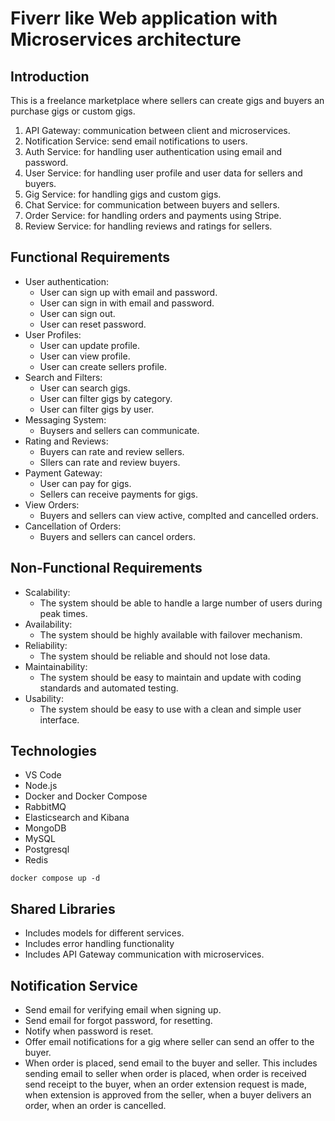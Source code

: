 # Fiverr like Web application with Microservices architecture

## Introduction

This is a freelance marketplace where sellers can create gigs and buyers an purchase gigs or custom gigs.

1. API Gateway: communication between client and microservices.
2. Notification Service: send email notifications to users.
3. Auth Service: for handling user authentication using email and password.
4. User Service: for handling user profile and user data for sellers and buyers.
5. Gig Service: for handling gigs and custom gigs.
6. Chat Service: for communication between buyers and sellers.
7. Order Service: for handling orders and payments using Stripe.
8. Review Service: for handling reviews and ratings for sellers.

## Functional Requirements

- User authentication:
    - User can sign up with email and password.
    - User can sign in with email and password.
    - User can sign out.
    - User can reset password.
- User Profiles:
    - User can update profile.
    - User can view profile.
    - User can create sellers profile.
- Search and Filters:
    - User can search gigs.
    - User can filter gigs by category.
    - User can filter gigs by user.
- Messaging System:
    - Buysers and sellers can communicate.
- Rating and Reviews:
    - Buyers can rate and review sellers.
    - Sllers can rate and review buyers.
- Payment Gateway:
    - User can pay for gigs.
    - Sellers can receive payments for gigs.
- View Orders:
    - Buyers and sellers can view active, complted and cancelled orders.
- Cancellation of Orders:
    - Buyers and sellers can cancel orders.

## Non-Functional Requirements

- Scalability:
    - The system should be able to handle a large number of users during peak times.
- Availability:
    - The system should be highly available with failover mechanism.
- Reliability:
    - The system should be reliable and should not lose data.
- Maintainability:
    - The system should be easy to maintain and update with coding standards and automated testing.
- Usability:
    - The system should be easy to use with a clean and simple user interface.

## Technologies

- VS Code
- Node.js
- Docker and Docker Compose
- RabbitMQ
- Elasticsearch and Kibana
- MongoDB
- MySQL
- Postgresql
- Redis

```shell
docker compose up -d
```
## Shared Libraries

- Includes models for different services.
- Includes error handling functionality
- Includes API Gateway communication with microservices.

## Notification Service

- Send email for verifying email when signing up.
- Send email for forgot password, for resetting.
- Notify when password is reset.
- Offer email notifications for a gig where seller can send an offer to the buyer.
- When order is placed, send email to the buyer and seller. This includes sending email to seller when order is placed, when order is received send receipt to the buyer, when an order extension request is made, when extension is approved from the seller, when a buyer delivers an order, when an order is cancelled.
